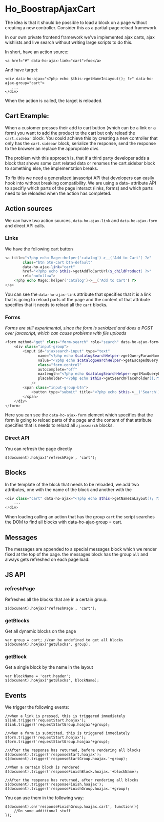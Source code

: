 # Ho_BoostrapAjaxCart
The idea is that it should be possible to load a block on a page without creating a new controller. Consider this as a partial-page reload framework.

In our own private frontend framework we've implemented ajax carts, ajax wishlists and live search without writing large scripts to do this.

In short, have an action source:
```
<a href="#" data-ho-ajax-link="cart">foo</a>
```

And have target:
```
<div data-ho-ajax="<?php echo $this->getNameInLayout(); ?>" data-ho-ajax-group="cart">
   ...
</div>
```

When the action is called, the target is reloaded.

## Cart Example:
When a customer presses their add to cart button (which can be a link or a form) you want to add the product to the cart but only reload the `cart.sidebar` block. You could achieve this by creating a new controller that only has the `cart.sidebar` block, serialize the response, send the response to the browser an replace the appropriate divs.

The problem with this approach is, that if a third party developer adds a block that shows some cart related data or renames the cart.sidebar block to something else, the implementation breaks.

To fix this we need a generalized javascript API that developers can easily hook into without breaking compatibility. We are using a data- attribute API to specifiy which parts of the page interact (links, forms) and which parts need to be reloaded when the action has completed.

## Action sources
We can have two action sources, `data-ho-ajax-link` and `data-ho-ajax-form` and direct API calls.

### Links
We have the following cart button

```PHP
<a title="<?php echo Mage::helper('catalog')->__('Add to Cart') ?>"
        class="btn btn-cart btn-default"
        data-ho-ajax-link="cart"
        href="<?php echo $this->getAddToCartUrl($_childProduct) ?>"
        rel="nofollow">
    <?php echo Mage::helper('catalog')->__('Add to Cart') ?>
</a>
```

You can see the `data-ho-ajax-link` attribute that specifies that it is a link that is going to reload parts of the page and the content of that attribute specifies that it needs to reload all the `cart` blocks.

### Forms

*Forms are still experimental, since the form is serialzed and does a POST over javascript, which can cause problems with file uploads*

```PHP
<form method="get" class="form-search" role="search" data-ho-ajax-form="ajaxsearch">
    <div class="input-group">
        <input id="ajaxsearch-input" type="text"
               name="<?php echo $catalogSearchHelper->getQueryParamName() ?>"
               value="<?php echo $catalogSearchHelper->getEscapedQueryText() ?>"
               class="form-control"
               autocomplete="off"
               maxlength="<?php echo $catalogSearchHelper->getMaxQueryLength();?>"
               placeholder="<?php echo $this->getSearchPlaceholder();?>"
            />
        <span class="input-group-btn">
            <button type="submit" title="<?php echo $this->__('Search') ?>" class="btn btn-default" id="ajaxsearch-button"><?php echo $this->__('Search') ?></button>
        </span>
    </div>
</form>
```

Here you can see the `data-ho-ajax-form` element which specifies that the form is going to reload parts of the page and the content of that attribute specifies that is needs to reload all `ajaxsearch` blocks.

### Direct API

You can refresh the page directly

```JS
$(document).hoAjax('refreshPage', 'cart');
```


## Blocks
In the template of the block that needs to be reloaded, we add two attributes, one with the name of the block and another with the

```PHP
<div class="cart" data-ho-ajax="<?php echo $this->getNameInLayout(); ?>" data-ho-ajax-group="cart account">
	...
</div>
```

When loading calling an action that has the group `cart` the script searches the DOM to find all blocks with data-ho-ajax-group = cart.

## Messages
The messages are appended to a special messages block which we render fixed at the top of the page. the messages block has the group `all` and always gets refreshed on each page load.


## JS API

### refreshPage
Refreshes all the blocks that are in a certain group.

```JS
$(document).hoAjax('refreshPage', 'cart');
```

### getBlocks

Get all dynamic blocks on the page
```JS
var group = cart; //can be undefined to get all blocks
$(document).hoAjax('getBlocks', group);
```

### getBlock

Get a single block by the name in the layout
```JS
var blockName = 'cart.header';
$(document).hoAjax('getBlocks', blockName);
```

## Events

We trigger the following events:

```JS
//when a link is pressed, this is triggered immediately
$link.trigger('requestStart.hoajax');
$link.trigger('requestStartGroup.hoajax'+group);

//when a form is submitted, this is triggered immediately
$form.trigger('requestStart.hoajax');
$form.trigger('requestStartGroup.hoajax'+group);

//After the response has returned, before rendering all blocks
$(document).trigger('responseStart.hoajax');
$(document).trigger('responseStartGroup.hoajax.'+group);

//When a certain block is rendered
$(document).trigger('responseFinishBlock.hoajax.'+blockName);

//After the response has returned, after rendering all blocks
$(document).trigger('responseFinish.hoajax');
$(document).trigger('responseFinishGroup.hoajax.'+group);
```

You can use them in the following way:

```JS
$(document).on('responseFinishGroup.hoajax.cart', function(){
	//Do some additional stuff
});
```

